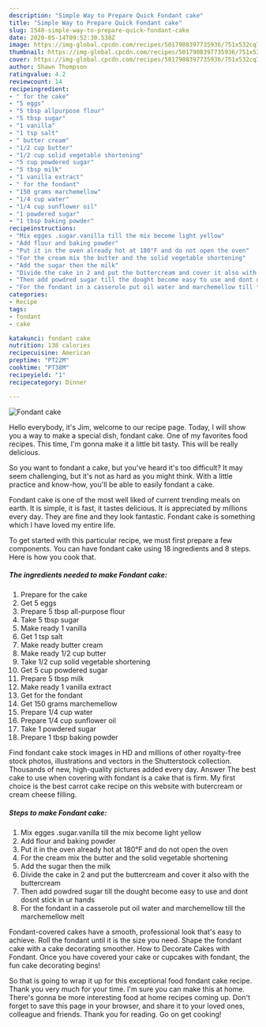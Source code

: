 ```yaml
---
description: "Simple Way to Prepare Quick Fondant cake"
title: "Simple Way to Prepare Quick Fondant cake"
slug: 1548-simple-way-to-prepare-quick-fondant-cake
date: 2020-05-14T09:52:30.538Z
image: https://img-global.cpcdn.com/recipes/5017908397735936/751x532cq70/fondant-cake-recipe-main-photo.jpg
thumbnail: https://img-global.cpcdn.com/recipes/5017908397735936/751x532cq70/fondant-cake-recipe-main-photo.jpg
cover: https://img-global.cpcdn.com/recipes/5017908397735936/751x532cq70/fondant-cake-recipe-main-photo.jpg
author: Shawn Thompson
ratingvalue: 4.2
reviewcount: 14
recipeingredient:
- " for the cake"
- "5 eggs"
- "5 tbsp allpurpose flour"
- "5 tbsp sugar"
- "1 vanilla"
- "1 tsp salt"
- " butter cream"
- "1/2 cup butter"
- "1/2 cup solid vegetable shortening"
- "5 cup powdered sugar"
- "5 tbsp milk"
- "1 vanilla extract"
- " for the fondant"
- "150 grams marchemellow"
- "1/4 cup water"
- "1/4 cup sunflower oil"
- "1 powdered sugar"
- "1 tbsp baking powder"
recipeinstructions:
- "Mix egges .sugar.vanilla till the mix become light yellow"
- "Add flour and baking powder"
- "Put it in the oven already hot at 180°F and do not open the oven"
- "For the cream mix the butter and the solid vegetable shortening"
- "Add the sugar then the milk"
- "Divide the cake in 2 and put the buttercream and cover it also with the buttercream"
- "Then add powdred sugar till the dought become easy to use and dont dosnt stick in ur hands"
- "For the fondant in a casserole put oil water and marchemellow till the marchemellow melt"
categories:
- Recipe
tags:
- fondant
- cake

katakunci: fondant cake 
nutrition: 138 calories
recipecuisine: American
preptime: "PT22M"
cooktime: "PT38M"
recipeyield: "1"
recipecategory: Dinner

---
```



![Fondant cake](https://img-global.cpcdn.com/recipes/5017908397735936/751x532cq70/fondant-cake-recipe-main-photo.jpg)

Hello everybody, it's Jim, welcome to our recipe page. Today, I will show you a way to make a special dish, fondant cake. One of my favorites food recipes. This time, I'm gonna make it a little bit tasty. This will be really delicious.

So you want to fondant a cake, but you&#39;ve heard it&#39;s too difficult? It may seem challenging, but it&#39;s not as hard as you might think. With a little practice and know-how, you&#39;ll be able to easily fondant a cake.

Fondant cake is one of the most well liked of current trending meals on earth. It is simple, it is fast, it tastes delicious. It is appreciated by millions every day. They are fine and they look fantastic. Fondant cake is something which I have loved my entire life.


To get started with this particular recipe, we must first prepare a few components. You can have fondant cake using 18 ingredients and 8 steps. Here is how you cook that.

<!--inarticleads1-->

##### The ingredients needed to make Fondant cake:

1. Prepare  for the cake
1. Get 5 eggs
1. Prepare 5 tbsp all-purpose flour
1. Take 5 tbsp sugar
1. Make ready 1 vanilla
1. Get 1 tsp salt
1. Make ready  butter cream
1. Make ready 1/2 cup butter
1. Take 1/2 cup solid vegetable shortening
1. Get 5 cup powdered sugar
1. Prepare 5 tbsp milk
1. Make ready 1 vanilla extract
1. Get  for the fondant
1. Get 150 grams marchemellow
1. Prepare 1/4 cup water
1. Prepare 1/4 cup sunflower oil
1. Take 1 powdered sugar
1. Prepare 1 tbsp baking powder


Find fondant cake stock images in HD and millions of other royalty-free stock photos, illustrations and vectors in the Shutterstock collection. Thousands of new, high-quality pictures added every day. Answer The best cake to use when covering with fondant is a cake that is firm. My first choice is the best carrot cake recipe on this website with butercream or cream cheese filling. 

<!--inarticleads2-->

##### Steps to make Fondant cake:

1. Mix egges .sugar.vanilla till the mix become light yellow
1. Add flour and baking powder
1. Put it in the oven already hot at 180°F and do not open the oven
1. For the cream mix the butter and the solid vegetable shortening
1. Add the sugar then the milk
1. Divide the cake in 2 and put the buttercream and cover it also with the buttercream
1. Then add powdred sugar till the dought become easy to use and dont dosnt stick in ur hands
1. For the fondant in a casserole put oil water and marchemellow till the marchemellow melt


Fondant-covered cakes have a smooth, professional look that&#39;s easy to achieve. Roll the fondant until it is the size you need. Shape the fondant cake with a cake decorating smoother. How to Decorate Cakes with Fondant. Once you have covered your cake or cupcakes with fondant, the fun cake decorating begins! 

So that is going to wrap it up for this exceptional food fondant cake recipe. Thank you very much for your time. I'm sure you can make this at home. There's gonna be more interesting food at home recipes coming up. Don't forget to save this page in your browser, and share it to your loved ones, colleague and friends. Thank you for reading. Go on get cooking!
